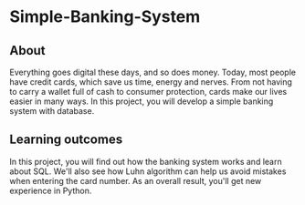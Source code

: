 # Simple-Banking-System

## About

Everything goes digital these days, and so does money. Today, most people have credit cards, which save us time, energy and nerves. From not having to carry a wallet full of cash to consumer protection, cards make our lives easier in many ways. In this project, you will develop a simple banking system with database.

## Learning outcomes

In this project, you will find out how the banking system works and learn about SQL. We'll also see how Luhn algorithm can help us avoid mistakes when entering the card number. As an overall result, you'll get new experience in Python.
